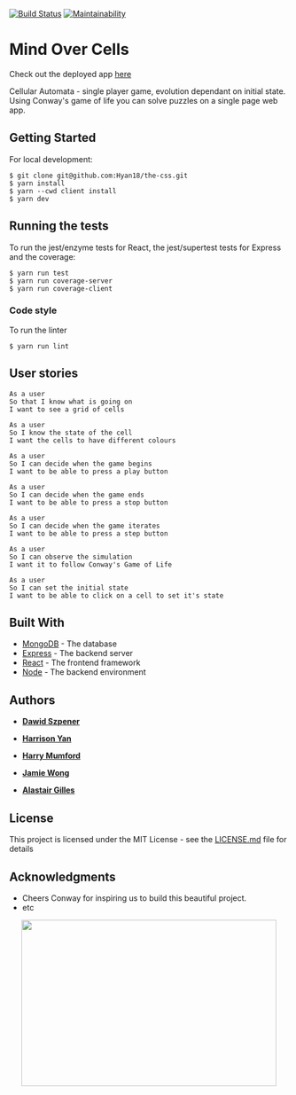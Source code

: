 [![Build Status](https://travis-ci.org/Hyan18/the-css.svg?branch=master)](https://travis-ci.org/Hyan18/the-css)
[![Maintainability](https://api.codeclimate.com/v1/badges/a82bed84d0c95cae9565/maintainability)](https://codeclimate.com/github/Hyan18/the-css/maintainability)

# Mind Over Cells

Check out the deployed app [here](https://the-css.herokuapp.com/)

Cellular Automata - single player game, evolution dependant on initial state. Using Conway's game of life you can solve puzzles on a single page web app.

## Getting Started

For local development:

```
$ git clone git@github.com:Hyan18/the-css.git
$ yarn install
$ yarn --cwd client install
$ yarn dev
```

## Running the tests

To run the jest/enzyme tests for React, the jest/supertest tests for Express and the coverage:

```
$ yarn run test
$ yarn run coverage-server
$ yarn run coverage-client
```

### Code style

To run the linter

```
$ yarn run lint
```

## User stories

```
As a user
So that I know what is going on
I want to see a grid of cells

As a user
So I know the state of the cell
I want the cells to have different colours

As a user
So I can decide when the game begins
I want to be able to press a play button

As a user
So I can decide when the game ends
I want to be able to press a stop button

As a user
So I can decide when the game iterates
I want to be able to press a step button

As a user
So I can observe the simulation
I want it to follow Conway's Game of Life

As a user
So I can set the initial state
I want to be able to click on a cell to set it's state
```

## Built With

* [MongoDB](https://mongodb.com) - The database
* [Express](https://expressjs.com/) - The backend server
* [React](https://reactjs.org/) - The frontend framework
* [Node](https://nodejs.org/) - The backend environment

## Authors

* **[Dawid Szpener](https://github.com/DawidSzpener)**


* **[Harrison Yan](https://github.com/Hyan18)**


* **[Harry Mumford](https://github.com/HarryMumford)**


* **[Jamie Wong](https://github.com/Jamie95187)**


* **[Alastair Gilles](https://github.com/ffgi-es)**

## License

This project is licensed under the MIT License - see the [LICENSE.md](LICENSE.md) file for details

## Acknowledgments

* Cheers Conway for inspiring us to build this beautiful project.
* etc

<p align="center">
  <img width="460" height="300" src="https://i.imgur.com/145qmP7.png">
</p>
